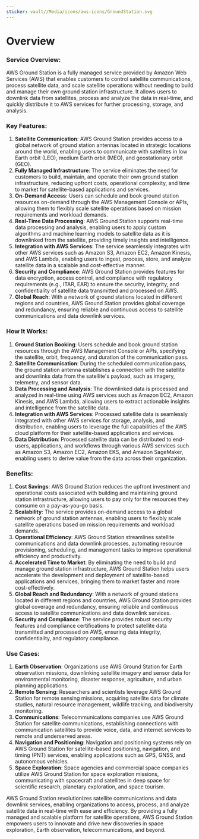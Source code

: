 ```yaml
---
sticker: vault//Media/icons/aws-icons/GroundStation.svg
---
```

# Overview

### Service Overview:

AWS Ground Station is a fully managed service provided by Amazon Web Services (AWS) that enables customers to control satellite communications, process satellite data, and scale satellite operations without needing to build and manage their own ground station infrastructure. It allows users to downlink data from satellites, process and analyze the data in real-time, and quickly distribute it to AWS services for further processing, storage, and analysis.

### Key Features:

1. **Satellite Communication**: AWS Ground Station provides access to a global network of ground station antennas located in strategic locations around the world, enabling users to communicate with satellites in low Earth orbit (LEO), medium Earth orbit (MEO), and geostationary orbit (GEO).
2. **Fully Managed Infrastructure**: The service eliminates the need for customers to build, maintain, and operate their own ground station infrastructure, reducing upfront costs, operational complexity, and time to market for satellite-based applications and services.
3. **On-Demand Access**: Users can schedule and book ground station resources on-demand through the AWS Management Console or APIs, allowing them to flexibly scale satellite operations based on mission requirements and workload demands.
4. **Real-Time Data Processing**: AWS Ground Station supports real-time data processing and analysis, enabling users to apply custom algorithms and machine learning models to satellite data as it is downlinked from the satellite, providing timely insights and intelligence.
5. **Integration with AWS Services**: The service seamlessly integrates with other AWS services such as Amazon S3, Amazon EC2, Amazon Kinesis, and AWS Lambda, enabling users to ingest, process, store, and analyze satellite data in a scalable and cost-effective manner.
6. **Security and Compliance**: AWS Ground Station provides features for data encryption, access control, and compliance with regulatory requirements (e.g., ITAR, EAR) to ensure the security, integrity, and confidentiality of satellite data transmitted and processed on AWS.
7. **Global Reach**: With a network of ground stations located in different regions and countries, AWS Ground Station provides global coverage and redundancy, ensuring reliable and continuous access to satellite communications and data downlink services.

### How It Works:

1. **Ground Station Booking**: Users schedule and book ground station resources through the AWS Management Console or APIs, specifying the satellite, orbit, frequency, and duration of the communication pass.
2. **Satellite Communication**: During the scheduled communication pass, the ground station antenna establishes a connection with the satellite and downlinks data from the satellite's payload, such as imagery, telemetry, and sensor data.
3. **Data Processing and Analysis**: The downlinked data is processed and analyzed in real-time using AWS services such as Amazon EC2, Amazon Kinesis, and AWS Lambda, allowing users to extract actionable insights and intelligence from the satellite data.
4. **Integration with AWS Services**: Processed satellite data is seamlessly integrated with other AWS services for storage, analysis, and distribution, enabling users to leverage the full capabilities of the AWS cloud platform for their satellite-based applications and services.
5. **Data Distribution**: Processed satellite data can be distributed to end-users, applications, and workflows through various AWS services such as Amazon S3, Amazon EC2, Amazon EKS, and Amazon SageMaker, enabling users to derive value from the data across their organization.

### Benefits:

1. **Cost Savings**: AWS Ground Station reduces the upfront investment and operational costs associated with building and maintaining ground station infrastructure, allowing users to pay only for the resources they consume on a pay-as-you-go basis.
2. **Scalability**: The service provides on-demand access to a global network of ground station antennas, enabling users to flexibly scale satellite operations based on mission requirements and workload demands.
3. **Operational Efficiency**: AWS Ground Station streamlines satellite communications and data downlink processes, automating resource provisioning, scheduling, and management tasks to improve operational efficiency and productivity.
4. **Accelerated Time to Market**: By eliminating the need to build and manage ground station infrastructure, AWS Ground Station helps users accelerate the development and deployment of satellite-based applications and services, bringing them to market faster and more cost-effectively.
5. **Global Reach and Redundancy**: With a network of ground stations located in different regions and countries, AWS Ground Station provides global coverage and redundancy, ensuring reliable and continuous access to satellite communications and data downlink services.
6. **Security and Compliance**: The service provides robust security features and compliance certifications to protect satellite data transmitted and processed on AWS, ensuring data integrity, confidentiality, and regulatory compliance.

### Use Cases:

1. **Earth Observation**: Organizations use AWS Ground Station for Earth observation missions, downlinking satellite imagery and sensor data for environmental monitoring, disaster response, agriculture, and urban planning applications.
2. **Remote Sensing**: Researchers and scientists leverage AWS Ground Station for remote sensing missions, acquiring satellite data for climate studies, natural resource management, wildlife tracking, and biodiversity monitoring.
3. **Communications**: Telecommunications companies use AWS Ground Station for satellite communications, establishing connections with communication satellites to provide voice, data, and internet services to remote and underserved areas.
4. **Navigation and Positioning**: Navigation and positioning systems rely on AWS Ground Station for satellite-based positioning, navigation, and timing (PNT) services, enabling applications such as GPS, GNSS, and autonomous vehicles.
5. **Space Exploration**: Space agencies and commercial space companies utilize AWS Ground Station for space exploration missions, communicating with spacecraft and satellites in deep space for scientific research, planetary exploration, and space tourism.

AWS Ground Station revolutionizes satellite communications and data downlink services, enabling organizations to access, process, and analyze satellite data in real-time with ease and efficiency. By providing a fully managed and scalable platform for satellite operations, AWS Ground Station empowers users to innovate and drive new discoveries in space exploration, Earth observation, telecommunications, and beyond.

